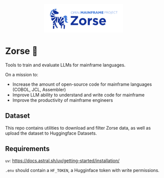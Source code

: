 <p align="center">
  <img src="img/logo.png" / width="50%">
</p>


# Zorse 🦓

Tools to train and evaluate LLMs for mainframe languages.

On a mission to:

- Increase the amount of open-source code for mainframe languages (COBOL, JCL, Assembler)
- Improve LLM ability to understand and write code for mainframe
- Improve the productivity of mainframe engineers

## Dataset 

This repo contains utilities to download and filter Zorse data, as well as upload the dataset to Huggingface Datasets. 

## Requirements
`uv`: https://docs.astral.sh/uv/getting-started/installation/

`.env` should contain a `HF_TOKEN`, a Hugginface token with write permissions. 
